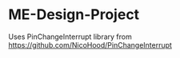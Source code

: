 # ME-Design-Project

Uses PinChangeInterrupt library from https://github.com/NicoHood/PinChangeInterrupt 
